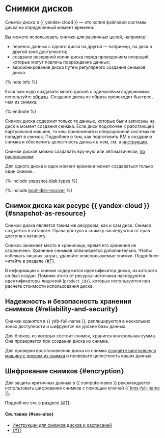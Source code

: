 # Снимки дисков

_Снимок диска_ в {{ yandex-cloud }} — это копия файловой системы диска на определенный момент времени.

Вы можете использовать снимки для различных целей, например:

* перенос данных с одного диска на другой — например, на диск в другой зоне доступности;
* создание резервной копии диска перед проведением операций, которые могут повлечь повреждение данных;
* версионирование диска путем регулярного создания снимков диска.

{% note info %}

Если вам надо создавать много дисков с одинаковым содержимым, используйте [образы](image.md). Создание диска из образа происходит быстрее, чем из снимка.

{% endnote %}

Снимок диска содержит только те данные, которые были записаны на диск в момент создания снимка. Если диск подключен к работающей виртуальной машине, то кеш приложений и операционной системы не попадет в снимок. Подробнее о том, как подготовить ВМ к созданию снимка и обеспечить целостность данных в нем, см. в [инструкции](../operations/disk-control/create-snapshot.md#prepare).

Снимки дисков можно создавать вручную или автоматически, [по расписаниям](snapshot-schedule.md).

Для одного диска в один момент времени может создаваться только один снимок.

{% include [snapshot-disk-types](../../_includes/compute/snapshot-disk-types.md) %}

{% include [boot-disk-recover](../../_includes/compute/boot-disk-recover.md) %}

## Снимок диска как ресурс {{ yandex-cloud }} {#snapshot-as-resource}

Снимок диска является таким же ресурсом, как и сам диск. Снимок создается в каталоге. Права доступа к снимку наследуются от прав доступа к каталогу.

Снимок занимает место в хранилище, время его хранения не ограничено. Хранение снимков оплачивается дополнительно. Чтобы избежать лишних затрат, удаляйте неиспользуемые снимки. Подробнее читайте в разделе [{#T}](../pricing.md).

В информации о снимке содержится идентификатор диска, из которого он был создан. Помимо этого от ресурса-источника наследуются идентификаторы лицензий (`product_ids`), которые используются при расчете стоимости использования диска.


## Надежность и безопасность хранения снимков {#reliability-and-security}

Снимки хранятся в {{ ydb-full-name }}, реплицируются в нескольких зонах доступности и шифруются на уровне базы данных.

Для блоков, из которых состоит снимок, хранится контрольная сумма. Она проверяется при создании диска из снимка.

Для проверки восстановления диска из снимка [создайте виртуальную машину с диском из снимка](../operations/vm-create/create-from-snapshots.md) и проверьте целостность ваших данных.


## Шифрование снимков {#encryption}

Для защиты критичных данных в {{ compute-name }} рекомендуется использовать шифрование снимков с помощью ключей [{{ kms-full-name }}](../../kms/).

Подробнее см. в разделе [{#T}](encryption.md).


#### См. также {#see-also}

* [Инструкции для снимков дисков и расписаний](../operations/#snapshots)
* [{#T}](../operations/disk-create/from-snapshot.md)
